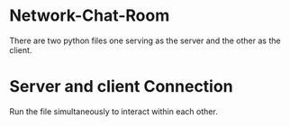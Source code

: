 # Network-Chat-Room

There are two python files one serving as the server and the other as the client.

# Server and client Connection
  Run the file simultaneously to interact within each other.
  
  
